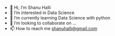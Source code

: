 - 👋 Hi, I’m Shanu Halli
- 👀 I’m interested in Data Science
- 🌱 I’m currently learning Data Science with python
- 💞️ I’m looking to collaborate on ...
- 📫 How to reach me shanuhalli@gmail.com

<!---
shanuhalli/shanuhalli is a ✨ special ✨ repository because its `README.md` (this file) appears on your GitHub profile.
You can click the Preview link to take a look at your changes.
--->
